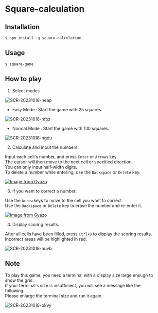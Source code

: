 # Square-calculation

## Installation

```
$ npm install -g square-calculation
```

## Usage

```
$ square-game
```

## How to play

1. Select modes

![SCR-20231018-neap](https://github.com/naokinaokiboo/square-calculation/assets/131861805/d3884a0d-e8bb-4c2d-b3c5-3a206647e839)

- Easy Mode : Start the game with 25 squares.

![SCR-20231018-nfoz](https://github.com/naokinaokiboo/square-calculation/assets/131861805/ab48ea61-ed17-4c28-8006-f878464899a0)

- Normal Mode : Start the game with 100 squares.

![SCR-20231018-ngdu](https://github.com/naokinaokiboo/square-calculation/assets/131861805/cc21e5a8-fc53-4ed1-97b4-5275f14753a8)

2. Calculate and input the numbers.

Input each cell's number, and press `Enter` or `Arrows` key.  
The cursor will then move to the next cell or specified direction.  
You can only input half-width digits.  
To delete a number while entering, use the `Backspace` or `Delete` key.

[![Image from Gyazo](https://i.gyazo.com/29cfa8567f9850a51c3a26f49d73d29a.gif)](https://gyazo.com/29cfa8567f9850a51c3a26f49d73d29a)

3. If you want to correct a number.

Use the `Arrow` keys to move to the cell you want to correct.  
Use the `Backspace` or `Delete` key to erase the number and re-enter it.

[![Image from Gyazo](https://i.gyazo.com/fad45743f5a4ab9d4c3cfe8a1bb84249.gif)](https://gyazo.com/fad45743f5a4ab9d4c3cfe8a1bb84249)

4. Display scoring results.

After all cells have been filled, press `Ctrl+D` to display the scoring results.  
Incorrect areas will be highlighted in red.

![SCR-20231018-nuvb](https://github.com/naokinaokiboo/square-calculation/assets/131861805/310eab93-ff14-4a6f-af3b-36d4fede33f0)

## Note

To play this game, you need a terminal with a display size large enough to show the grid.  
If your terminal's size is insufficient, you will see a message like the following.  
Please enlarge the terminal size and run it again.

![SCR-20231018-okvy](https://github.com/naokinaokiboo/square-calculation/assets/131861805/9b90f881-bca6-4d8b-958d-00cb9b7f4373)
